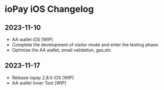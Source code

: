 # ioPay iOS Changelog

## 2023-11-10

- AA wallet iOS [WIP]
- Complete the development of visitor mode and enter the testing phase.
- Optimize the AA wallet, email validation, gas,etc

## 2023-11-17
- Release iopay 2.8.0 iOS [WIP]
- AA wallet Inner Test [WIP]
  

